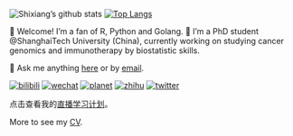 
<!-- README.md is generated from README.Rmd. Please edit that file -->

![Shixiang’s github
stats](https://github-readme-stats.vercel.app/api?username=ShixiangWang&show_icons=true) [![Top Langs](https://github-readme-stats.vercel.app/api/top-langs/?username=ShixiangWang&hide=html,jupyter%20notebook,javascript&layout=compact&langs_count=10)](https://github.com/ShixiangWang/github-readme-stats)

👋 Welcome\! I’m a fan of R, Python and Golang. 🔭 I’m a PhD student
@ShanghaiTech University (China), currently working on studying cancer
genomics and immunotherapy by biostatistic skills.

💬 Ask me anything
[here](https://github.com/ShixiangWang/MessageBoard/issues) or by
[email](mailto:https://github.com/ShixiangWang/MessageBoard/issues). 

[![bilibili](https://img.shields.io/badge/王诗翔-B站-yellow)](https://space.bilibili.com/11553374) [![wechat](https://img.shields.io/badge/王诗翔-微信公众号-important)](https://shixiangwang.github.io/home/logo/qrcode.jpg) [![planet](https://img.shields.io/badge/王诗翔-知识星球-blueviolet)](https://t.zsxq.com/rBqbIei)  [![zhihu](https://img.shields.io/badge/王诗翔-知乎-blue)](https://www.zhihu.com/people/shixiangwang) [![twitter](https://img.shields.io/badge/ShixiangWang-twitter-ff69b4)](https://twitter.com/WangShxiang) 

点击查看我的[直播学习计划](https://shixiangwang.github.io/self-study/%E7%9B%B4%E6%92%AD%E8%AE%A1%E5%88%92.html)。

More to see my [CV](https://shixiangwang.github.io/cv-shixiang/).
